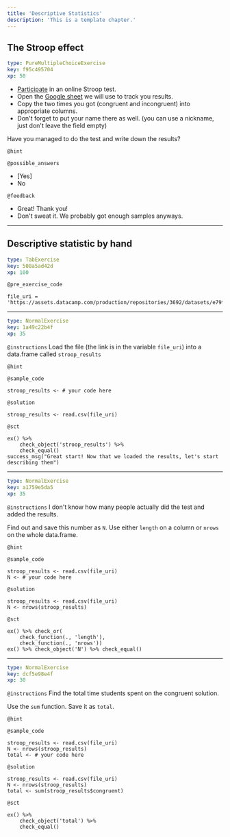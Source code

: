 ```yaml
---
title: 'Descriptive Statistics'
description: 'This is a template chapter.'
---
```


## The Stroop effect

```yaml
type: PureMultipleChoiceExercise
key: f95c495704
xp: 50
```

- [Participate](http://www.onlinestrooptest.com/stroop_effect_test.php) in an online Stroop test.
- Open the [Google sheet](https://docs.google.com/spreadsheets/d/1IsyrFoKTCBpAOPnkdrwmHZnse6psvvZ1HCXyIaV50Jo/edit?usp=sharing) we will use to track you results.
- Copy the two times you got (congruent and incongruent) into appropriate columns.
- Don't forget to put your name there as well. (you can use a nickname, just don't leave the field empty)

Have you managed to do the test and write down the results?

`@hint`


`@possible_answers`
- [Yes]
- No

`@feedback`
- Great! Thank you!
- Don't sweat it. We probably got enough samples anyways.

---

## Descriptive statistic by hand

```yaml
type: TabExercise
key: 508a5ad42d
xp: 100
```



`@pre_exercise_code`
```{r}
file_uri = 'https://assets.datacamp.com/production/repositories/3692/datasets/e79ff9712f75f5a08381a858ebc17b98bc041a74/stroop.csv'
```

***

```yaml
type: NormalExercise
key: 1a49c22b4f
xp: 35
```

`@instructions`
Load the file (the link is in the variable `file_uri`)  into a data.frame called `stroop_results`

`@hint`


`@sample_code`
```{r}
stroop_results <- # your code here
```

`@solution`
```{r}
stroop_results <- read.csv(file_uri)
```

`@sct`
```{r}
ex() %>% 
	check_object('stroop_results') %>% 
	check_equal()
success_msg("Great start! Now that we loaded the results, let's start describing them")
```

***

```yaml
type: NormalExercise
key: a1759e5da5
xp: 35
```

`@instructions`
I don't know how many people actually did the test and added the results. 

Find out and save this number as `N`. Use either `length` on a column or `nrows` on the whole data.frame.

`@hint`


`@sample_code`
```{r}
stroop_results <- read.csv(file_uri)
N <- # your code here
```

`@solution`
```{r}
stroop_results <- read.csv(file_uri)
N <- nrows(stroop_results)
```

`@sct`
```{r}
ex() %>% check_or(
    check_function(., 'length'),
    check_function(., 'nrows'))
ex() %>% check_object('N') %>% check_equal()

```

***

```yaml
type: NormalExercise
key: dcf5e98e4f
xp: 30
```

`@instructions`
Find the total time students spent on the congruent solution. 

Use the `sum` function. Save it as `total`.

`@hint`


`@sample_code`
```{r}
stroop_results <- read.csv(file_uri)
N <- nrows(stroop_results)
total <- # your code here
```

`@solution`
```{r}
stroop_results <- read.csv(file_uri)
N <- nrows(stroop_results)
total <- sum(stroop_results$congruent)
```

`@sct`
```{r}
ex() %>%
	check_object('total') %>%
	check_equal()
```
